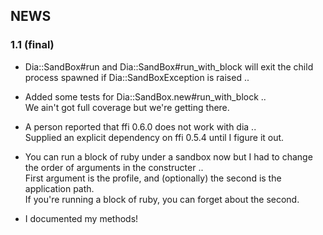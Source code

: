 ## NEWS

### 1.1 (final)

* Dia::SandBox#run and Dia::SandBox#run\_with\_block will exit the child process spawned if Dia::SandBoxException is raised ..

* Added some tests for Dia::SandBox.new#run\_with\_block ..  
  We ain't got full coverage but we're getting there.
  
* A person reported that ffi 0.6.0 does not work with dia ..  
  Supplied an explicit dependency on ffi 0.5.4 until I figure it out.
    
* You can run a block of ruby under a sandbox now but I had to change the order of arguments in the constructer ..  
  First argument is the profile, and (optionally) the second is the application path.  
  If you're running a block of ruby, you can forget about the second.
  
* I documented my methods!

